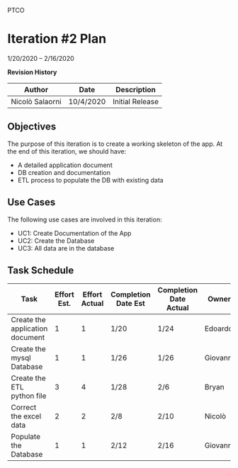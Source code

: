 PTCO

# Iteration #2 Plan

1/20/2020 – 2/16/2020

**Revision History**

| **Author** | **Date** | **Description** |
| --- | --- | --- |
| Nicolò Salaorni | 10/4/2020 | Initial Release |

## Objectives

The purpose of this iteration is to create a working skeleton of the app. At the end of this iteration, we should have:

- A detailed application document
- DB creation and documentation
- ETL process to populate the DB with existing data

## Use Cases

The following use cases are involved in this iteration:

- UC1: Create Documentation of the App
- UC2: Create the Database
- UC3: All data are in the database

## Task Schedule
| **Task** | **Effort Est.** | **Effort Actual** | **Completion Date Est** | **Completion Date Actual** | **Owner** | **Status** |
| --- | --- | --- | --- | --- | --- | --- |
| Create the application document | 1 | 1 | 1/20 | 1/24 | Edoardo | Finished |
| Create the mysql Database | 1 | 1 | 1/26 | 1/26 | Giovanni | Finished |
| Create the ETL python file | 3 | 4 | 1/28 | 2/6 | Bryan | Finished |
| Correct the excel data | 2 | 2 | 2/8 | 2/10 | Nicolò | Finished |
| Populate the Database | 1 | 1 | 2/12 | 2/16 | Giovanni | Finished |
